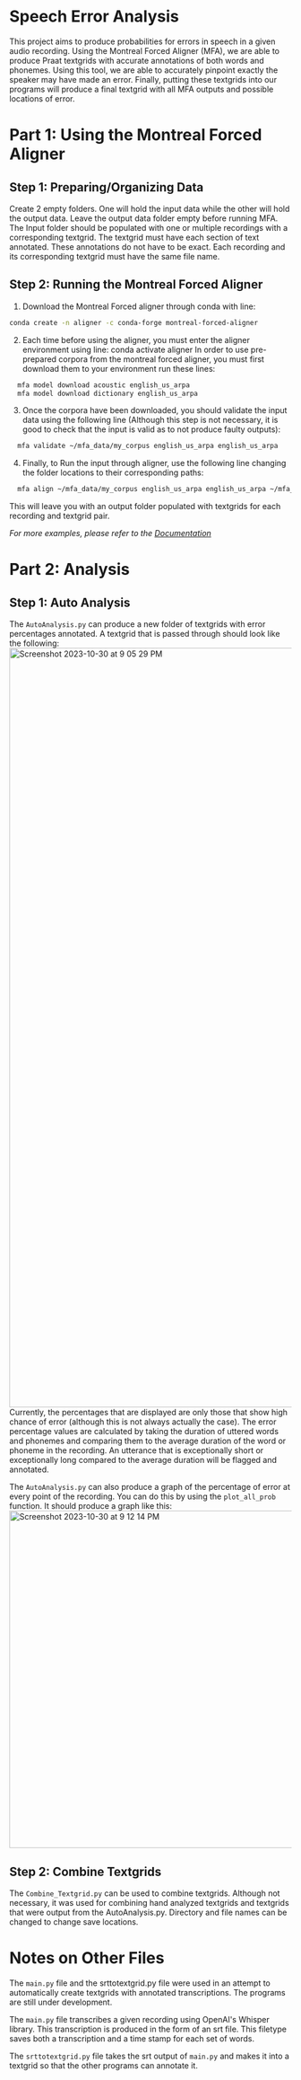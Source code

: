 # Speech Error Analysis
This project aims to produce probabilities for errors in speech in a given audio recording. Using the Montreal Forced Aligner (MFA), we are able to produce Praat textgrids with accurate annotations of both words and phonemes. Using this tool, we are able to accurately pinpoint exactly the speaker may have made an error. Finally, putting these textgrids into our programs will produce a final textgrid with all MFA outputs and possible locations of error. 

# Part 1: Using the Montreal Forced Aligner
## Step 1: Preparing/Organizing Data
Create 2 empty folders. One will hold the input data while the other will hold the output data. Leave the output data folder empty before running MFA. The Input folder should be populated with one or multiple recordings with a corresponding textgrid. The textgrid must have each section of text annotated. These annotations do not have to be exact. Each recording and its corresponding textgrid must have the same file name.

## Step 2: Running the Montreal Forced Aligner
1. Download the Montreal Forced aligner through conda with line: 
```sh
conda create -n aligner -c conda-forge montreal-forced-aligner
```

2. Each time before using the aligner, you must enter the aligner environment using line: conda activate aligner
In order to use pre-prepared corpora from the montreal forced aligner, you must first download them to your environment
run these lines:
```sh
  mfa model download acoustic english_us_arpa
  mfa model download dictionary english_us_arpa
```

3. Once the corpora have been downloaded, you should validate the input data using the following line (Although this step is not necessary, it is good to check that the input is valid as to not produce faulty outputs): 
```sh
  mfa validate ~/mfa_data/my_corpus english_us_arpa english_us_arpa
```

4. Finally, to Run the input through aligner, use the following line changing the folder locations to their corresponding paths:
```sh
  mfa align ~/mfa_data/my_corpus english_us_arpa english_us_arpa ~/mfa_data/my_corpus_aligned
```

This will leave you with an output folder populated with textgrids for each recording and textgrid pair.

_For more examples, please refer to the [Documentation](https://montreal-forced-aligner.readthedocs.io/en/latest/first_steps/index.html#first-steps)_

# Part 2: Analysis
## Step 1: Auto Analysis
The `AutoAnalysis.py` can produce a new folder of textgrids with error percentages annotated. A textgrid that is passed through should look like the following:
<img width="1353" alt="Screenshot 2023-10-30 at 9 05 29 PM" src="https://github.com/Bob-slash/Speech_Error_Analysis/assets/54908332/072decc1-8ea6-482e-bf19-4eac8699c629">
Currently, the percentages that are displayed are only those that show high chance of error (although this is not always actually the case). The error percentage values are calculated by taking the duration of uttered words and phonemes and comparing them to the average duration of the word or phoneme in the recording. An utterance that is exceptionally short or exceptionally long compared to the average duration will be flagged and annotated.

The `AutoAnalysis.py` can also produce a graph of the percentage of error at every point of the recording. You can do this by using the `plot_all_prob` function. It should produce a graph like this:
<img width="601" alt="Screenshot 2023-10-30 at 9 12 14 PM" src="https://github.com/Bob-slash/Speech_Error_Analysis/assets/54908332/48207dc5-d6a6-428a-a628-9d021cb52aa6">

## Step 2: Combine Textgrids
The `Combine_Textgrid.py` can be used to combine textgrids. Although not necessary, it was used for combining hand analyzed textgrids and textgrids that were output from the AutoAnalysis.py. Directory and file names can be changed to change save locations. 

# Notes on Other Files
The `main.py` file and the srttotextgrid.py file were used in an attempt to automatically create textgrids with annotated transcriptions. The programs are still under development. 

The `main.py` file transcribes a given recording using OpenAI's Whisper library. This transcription is produced in the form of an srt file. This filetype saves both a transcription and a time stamp for each set of words. 

The `srttotextgrid.py` file takes the srt output of `main.py` and makes it into a textgrid so that the other programs can annotate it. 






